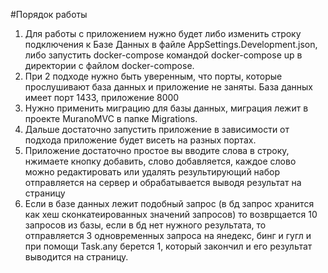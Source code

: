 #Порядок работы 
1. Для работы с приложением нужно будет либо изменить строку подключения к Базе Данных в файле AppSettings.Development.json, либо 
запустить docker-compose командой docker-compose up в директории с файлом docker-compose. 
2. При 2 подходе нужно быть уверенным, что порты, которые прослушивают база данных и приложение не заняты. База данных имеет порт 1433, приложение 8000
3. Нужно применить миграцию для базы данных, миграция лежит в проекте MuranoMVC в папке Migrations. 
4. Дальше достаточно запустить приложение в зависимости от подхода приложение будет висеть на разных портах. 
5. Приложение достаточно простое вы вводите слова в строку, нжимаете кнопку добавить, слово добавляется, каждое слово можно редактировать или удалять 
результирующий набор отправляется на сервер и обрабатывается  выводя результат на страницу
6. Если в базе данных лежит подобный запрос (в бд запрос хранится как хеш сконкатеированных значений запросов) то возврщается 10 запросов из базы,
если в бд нет нужного результата, то отправляется 3 одновременных запроса на янедекс, бинг и гугл и при помощи Task.any берется 1, который закончил 
и его результат выводится на страницу.
